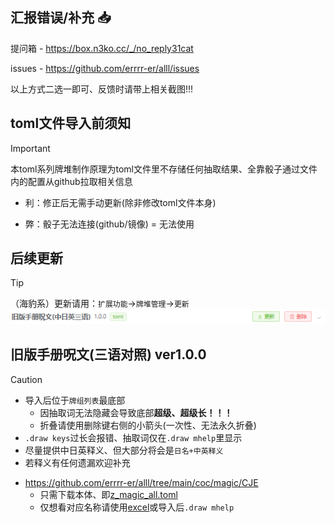 ## 汇报错误/补充 :inbox_tray:

提问箱 - https://box.n3ko.cc/_/no_reply31cat

issues - https://github.com/errrr-er/alll/issues

以上方式二选一即可、反馈时请带上相关截图!!!

## toml文件导入前须知
> [!IMPORTANT]
> 本toml系列牌堆制作原理为toml文件里不存储任何抽取结果、全靠骰子通过文件内的配置从github拉取相关信息
> 
> - 利：修正后无需手动更新(除非修改toml文件本身)
>
> - 弊：骰子无法连接(github/镜像) = 无法使用

## 后续更新
> [!TIP]
> （海豹系）更新请用：`扩展功能`->`牌堆管理`->`更新`![](https://github.com/errrr-er/alll/blob/main/coc/magic/CJE/sealdice_update_example.png?raw=true)

## 旧版手册呪文(三语对照) ver1.0.0

> [!CAUTION]
> - 导入后位于`牌组列表`最底部
>   - 因抽取词无法隐藏会导致底部**超级、超级长！！！**
>   - 折叠请使用删除键右侧的小箭头(一次性、无法永久折叠)
> - `.draw keys`过长会报错、抽取词仅在`.draw mhelp`里显示
> - 尽量提供中日英释义、但大部分将会是`日名+中英释义`
> - 若释义有任何遗漏欢迎补充

- https://github.com/errrr-er/alll/tree/main/coc/magic/CJE
    - 只需下载本体、即[z_magic_all.toml](https://github.com/errrr-er/alll/blob/main/coc/magic/CJE/z_magic_all.toml)
    - 仅想看对应名称请使用[excel](https://github.com/errrr-er/alll/blob/main/coc/magic/CJE/%E6%97%A7%E7%89%88%E6%89%8B%E5%86%8C%E5%91%AA%E6%96%87_%E4%BB%85%E5%90%8D%E7%A7%B0.xlsx)或导入后`.draw mhelp`